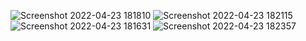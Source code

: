 ![Screenshot 2022-04-23 181810](https://user-images.githubusercontent.com/101246744/164895259-8b0bb368-86fd-4f6e-8f48-58293485de97.png)
![Screenshot 2022-04-23 182115](https://user-images.githubusercontent.com/101246744/164895322-f0cb9adc-4c93-480d-9ca2-5a988e2b4b76.png)
![Screenshot 2022-04-23 181631](https://user-images.githubusercontent.com/101246744/164895353-ea468fcd-95b6-492d-9983-336d8c281ba2.png)
![Screenshot 2022-04-23 182357](https://user-images.githubusercontent.com/101246744/164895411-91c12699-542a-4358-9c53-505bac11e91a.png)
